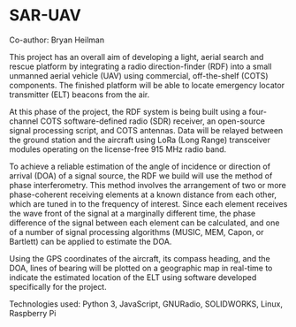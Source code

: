 # SAR-UAV
Co-author: Bryan Heilman

This project has an overall aim of developing a light, aerial search and rescue platform by integrating a radio direction-finder (RDF) into a small unmanned aerial vehicle (UAV) using commercial, off-the-shelf (COTS) components. The finished platform will be able to locate emergency locator transmitter (ELT) beacons from the air.

At this phase of the project, the RDF system is being built using a four-channel COTS software-defined radio (SDR) receiver, an open-source signal processing script, and COTS antennas. Data will be relayed between the ground station and the aircraft using LoRa (Long Range) transceiver modules operating on the license-free 915 MHz radio band.

To achieve a reliable estimation of the angle of incidence or direction of arrival (DOA) of a signal source, the RDF we build will use the method of phase interferometry. This method involves the arrangement of two or more phase-coherent receiving elements at a known distance from each other, which are tuned in to the frequency of interest. Since each element receives the wave front of the signal at a marginally different time, the phase difference of the signal between each element can be calculated, and one of a number of signal processing algorithms (MUSIC, MEM, Capon, or Bartlett) can be applied to estimate the DOA.

Using the GPS coordinates of the aircraft, its compass heading, and the DOA, lines of bearing will be plotted on a geographic map in real-time to indicate the estimated location of the ELT using software developed specifically for the project.

Technologies used: Python 3, JavaScript, GNURadio, SOLIDWORKS, Linux, Raspberry Pi


